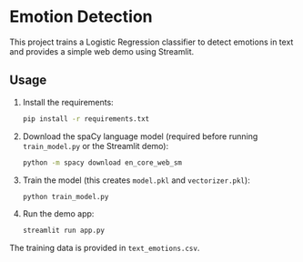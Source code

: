 # Emotion Detection

This project trains a Logistic Regression classifier to detect emotions in text and provides a simple web demo using Streamlit.

## Usage

1. Install the requirements:
   ```bash
   pip install -r requirements.txt
   ```

2. Download the spaCy language model (required before running `train_model.py` or the Streamlit demo):
   ```bash
   python -m spacy download en_core_web_sm
   ```
3. Train the model (this creates `model.pkl` and `vectorizer.pkl`):
   ```bash
   python train_model.py
   ```
4. Run the demo app:
   ```bash
   streamlit run app.py
   ```

The training data is provided in `text_emotions.csv`.
